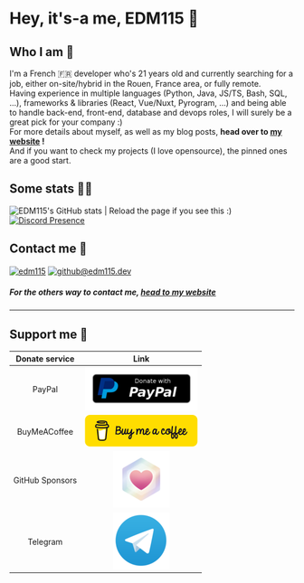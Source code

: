 # Hey, it's-a me, EDM115 👋

## Who I am 👀

I'm a French 🇫🇷 developer who's 21 years old and currently searching for a job, either on-site/hybrid in the Rouen, France area, or fully remote.  
Having experience in multiple languages (Python, Java, JS/TS, Bash, SQL, ...), frameworks & libraries (React, Vue/Nuxt, Pyrogram, ...) and being able to handle back-end, front-end, database and devops roles, I will surely be a great pick for your company :)  
For more details about myself, as well as my blog posts, **head over to [my website](https://edm115.dev/) !**  
And if you want to check my projects (I love opensource), the pinned ones are a good start.

## Some stats 👨‍💻

![EDM115's GitHub stats | Reload the page if you see this :)](https://stats.edm115.dev/api?username=EDM115&count_private=true&show_icons=true&cache_seconds=1800&bg_color=30,833ab4,fd1d1d,fcb045&include_all_commits=True&title_color=fff&icon_color=fff&border_color=000&text_color=70ffff)
[![Discord Presence](https://lanyard.cnrad.dev/api/625240117560475658?theme=dark&bg=282a36&borderRadius=30&animated=true&idleMessage=No%20RPC%20activity%20detected&showDisplayName=true)](https://discord.com/users/625240117560475658)  

<!--
![Most Used Languages | Reload the page if you see this :)](https://stats.edm115.dev/api/top-langs/?username=EDM115&langs_count=10&layout=compact&theme=merko&bg_color=30,833ab4,fd1d1d,fcb045&title_color=fff&icon_color=fff&border_color=000&text_color=70ffff)  
![EDM115's github activity graph](https://github-readme-activity-graph.vercel.app/graph?username=EDM115&theme=dracula&line=50fa7b&point=ff79c6&area_color=f1fa8c&bg_color=282a36&color=8be9fd&title_color=8be9fd&area=true&hide_border=true&radius=8)  
![GitHub Streak](http://github-readme-streak-stats.herokuapp.com/?user=EDM115&theme=dracula&hide_border=true&date_format=j%20M%5B%20Y%5D)  
[![Spotify Activity](https://spotify-github-profile.kittinanx.com/api/view?uid=6vfix5kti0ri2azoz1map7wg4&cover_image=true&theme=default&show_offline=false&background_color=282a36&interchange=true&bar_color=ffa200&bar_color_cover=false)](https://spotify-github-profile.vercel.app/api/view?uid=6vfix5kti0ri2azoz1map7wg4&redirect=true)  

![trophy](https://github-profile-trophy.vercel.app/?username=EDM115&theme=dracula&no-bg=true&no-frame=true)  
[![GitHub followers](https://img.shields.io/github/followers/EDM115.svg?style=social&label=Follow&maxAge=3600)](https://github.com/EDM115?tab=followers)
-->
  
## Contact me 📨

<a href="https://t.me/edm115" target="_blank"><img align="center" src="https://upload.wikimedia.org/wikipedia/commons/8/82/Telegram_logo.svg" alt="edm115" height="40" width="50"/></a>
<a href="mailto:github@edm115.dev" target="_blank"><img align="center" src="https://upload.wikimedia.org/wikipedia/commons/7/7e/Gmail_icon_%282020%29.svg" alt="github@edm115.dev" height="40" width="50"/></a>

##### For the others way to contact me, [head to my website](https://edm115.dev/#social)

---

## Support me 🥺
  
| Donate service | Link |
| :--: | :--: |
| PayPal | [![PayPal : @8EDM115](https://raw.githubusercontent.com/EDM115/EDM115/main/paypal.png)](https://paypal.me/8EDM115) |
| BuyMeACoffee | [![BuyMeACoffee : @edm115](https://raw.githubusercontent.com/EDM115/EDM115/main/buymeacoffee.png)](https://www.buymeacoffee.com/edm115) |
| GitHub Sponsors | [![GitHub Sponsors : @EDM115](https://raw.githubusercontent.com/EDM115/EDM115/main/gh_sponsors.png)](https://github.com/sponsors/EDM115) |
| Telegram | [![@donate on Telegram](https://raw.githubusercontent.com/EDM115/EDM115/main/telegram.png)](https://t.me/EDM115bots/698) |
